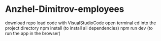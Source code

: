 # Anzhel-Dimitrov-employees
download repo 
load code with VisualStudioCode
open terminal cd into the project directory
npm install (to install all dependencies)
npm run dev (to run the app in the browser)
